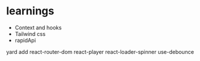 # learnings

- Context and hooks
- Tailwind css
- rapidApi

yard add react-router-dom react-player react-loader-spinner use-debounce
